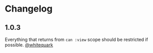 # Changelog

## 1.0.3

Everything that returns from `can :view` scope should be restricted if possible. [@whitequark][]

[@whitequark]: http://twitter.com/#!/whitequark
